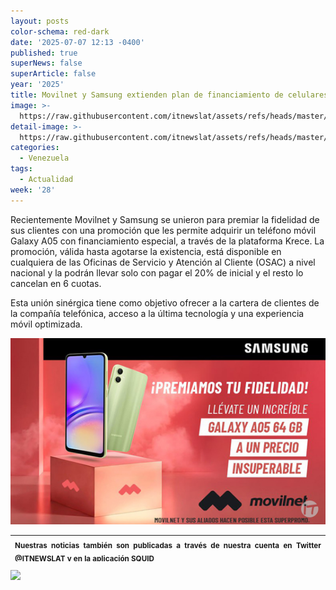 ```yaml
---
layout: posts
color-schema: red-dark
date: '2025-07-07 12:13 -0400'
published: true
superNews: false
superArticle: false
year: '2025'
title: Movilnet y Samsung extienden plan de financiamiento de celulares
image: >-
  https://raw.githubusercontent.com/itnewslat/assets/refs/heads/master/img/540x320/Promo-Movilnet-p.jpg
detail-image: >-
  https://raw.githubusercontent.com/itnewslat/assets/refs/heads/master/img/1024x680/Promo-Movilnet-g.jpg
categories:
  - Venezuela
tags:
  - Actualidad
week: '28'
---
```

Recientemente Movilnet y Samsung se unieron para premiar la fidelidad de sus clientes con una promoción que les permite adquirir un teléfono móvil Galaxy A05 con financiamiento especial, a través de la plataforma Krece.
La promoción, válida hasta agotarse la existencia, está disponible en cualquiera de las Oficinas de Servicio y Atención al Cliente (OSAC) a nivel nacional y la podrán llevar solo con pagar el 20% de inicial y el resto lo cancelan en 6 cuotas. 

Esta unión sinérgica tiene como objetivo ofrecer a la cartera de clientes de la compañía telefónica, acceso a la última tecnología y una experiencia móvil optimizada.

![](https://raw.githubusercontent.com/itnewslat/assets/refs/heads/master/img/540x320/Promo-Movilnet-p.jpg)

<table style="height: 42px;" width="569">
<tbody>
<tr>
<td style="text-align: justify;"><sub><strong>Nuestras noticias también son publicadas a través de nuestra cuenta en Twitter <a href="https://twitter.com/itnewslat?lang=es">@ITNEWSLAT</a> y en la aplicación <a href="https://squidapp.co/en/">SQUID</a></strong></sub></td>
</tr>
</tbody>
</table>

<img src="https://tracker.metricool.com/c3po.jpg?hash=56f88a41e39ab42c063cc51676587a04"/>